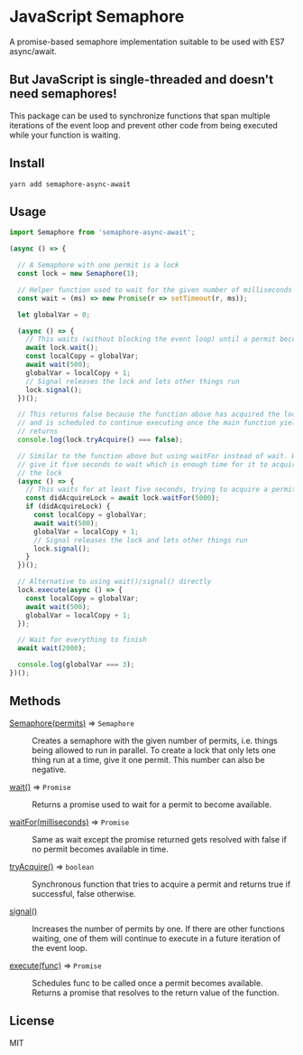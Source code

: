 # JavaScript Semaphore

A promise-based semaphore implementation suitable to be used with ES7 async/await.

## But JavaScript is single-threaded and doesn't need semaphores!
This package can be used to synchronize functions that span multiple iterations of the event loop and prevent other code from being executed while your function is waiting.

## Install
```yarn add semaphore-async-await```

## Usage
```javascript
import Semaphore from 'semaphore-async-await';

(async () => {

  // A Semaphore with one permit is a lock
  const lock = new Semaphore(1);

  // Helper function used to wait for the given number of milliseconds
  const wait = (ms) => new Promise(r => setTimeout(r, ms));

  let globalVar = 0;

  (async () => {
    // This waits (without blocking the event loop) until a permit becomes available
    await lock.wait();
    const localCopy = globalVar;
    await wait(500);
    globalVar = localCopy + 1;
    // Signal releases the lock and lets other things run
    lock.signal();
  })();

  // This returns false because the function above has acquired the lock
  // and is scheduled to continue executing once the main function yields or
  // returns
  console.log(lock.tryAcquire() === false);

  // Similar to the function above but using waitFor instead of wait. We
  // give it five seconds to wait which is enough time for it to acquire
  // the lock
  (async () => {
    // This waits for at least five seconds, trying to acquire a permit.
    const didAcquireLock = await lock.waitFor(5000);
    if (didAcquireLock) {
      const localCopy = globalVar;
      await wait(500);
      globalVar = localCopy + 1;
      // Signal releases the lock and lets other things run
      lock.signal();
    }
  })();

  // Alternative to using wait()/signal() directly
  lock.execute(async () => {
    const localCopy = globalVar;
    await wait(500);
    globalVar = localCopy + 1;
  });

  // Wait for everything to finish
  await wait(2000);

  console.log(globalVar === 3);
})();
```

## Methods

<dl>
<dt><a href="#wait">Semaphore(permits)</a> ⇒ <code>Semaphore</code></dt>
<dd><p>Creates a semaphore with the given number of permits, i.e. things being allowed to run in parallel. To create a lock that only lets one thing run at a time, give it one permit. This number can also be negative.</p>
</dd>
<dt><a href="#wait">wait()</a> ⇒ <code>Promise</code></dt>
<dd><p>Returns a promise used to wait for a permit to become available.</p>
</dd>
<dt><a href="#waitFor">waitFor(milliseconds)</a> ⇒ <code>Promise</code></dt>
<dd><p>Same as wait except the promise returned gets resolved with false if no permit becomes available in time.</p>
</dd>
<dt><a href="#tryAcquire">tryAcquire()</a> ⇒ <code>boolean</code></dt>
<dd><p>Synchronous function that tries to acquire a permit and returns true if successful, false otherwise.</p>
</dd>
<dt><a href="#signal">signal()</a></dt>
<dd><p>Increases the number of permits by one. If there are other functions waiting, one of them will
continue to execute in a future iteration of the event loop.</p>
</dd>
<dt><a href="#execute">execute(func)</a> ⇒ <code>Promise</code></dt>
<dd><p>Schedules func to be called once a permit becomes available. Returns a promise that resolves to the return value of the function.</p>
</dd>
</dl>



## License
MIT
